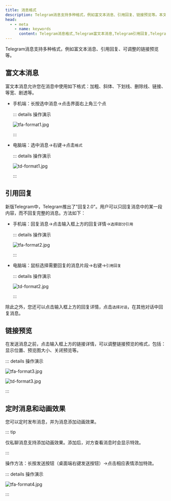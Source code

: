 ```yaml
---
title: 消息格式
description: Telegram消息支持多种格式，例如富文本消息、引用回复、链接预览等。本文介绍了如何发送富文本消息，引用回复特定内容，以及调整链接预览。
head:
  - - meta
    - name: keywords
      content: Telegram消息格式,Telegram富文本消息,Telegram引用回复,Telegram链接预览,TG消息格式,TG富文本消息,TG引用回复,TG链接预览,电报消息格式,电报富文本消息,电报引用回复,电报链接预览
---
```


Telegram消息支持多种格式，例如富文本消息、引用回复、可调整的链接预览等。

## 富文本消息

富文本消息允许您在消息中使用如下格式：加粗、斜体、下划线、删除线、链接、等宽、剧透等。

- 手机端：长按选中消息->点击界面右上角三个点

  ::: details 操作演示

  ![tfa-format1.jpg](https://cdn.jsdelivr.net/gh/feijiqun/images/tfa/format1.jpg)

  :::

- 电脑端：选中消息->右键->点击`格式`

  ::: details 操作演示

  ![td-format1.jpg](https://cdn.jsdelivr.net/gh/feijiqun/images/td/format1.jpg)

  :::

## 引用回复

新版Telegram中，Telegram推出了"回复2.0"。用户可以只回复消息中的某一段内容，而不回复完整的消息。方法如下：

- 手机端：回复消息->点击输入框上方的回复详情->`选择部分引用`

  ::: details 操作演示

  ![tfa-format2.jpg](https://cdn.jsdelivr.net/gh/feijiqun/images/tfa/format2.jpg)

  :::

- 电脑端：鼠标选择需要回复的消息片段->右键->`引用回复`

  ::: details 操作演示

  ![td-format2.jpg](https://cdn.jsdelivr.net/gh/feijiqun/images/td/format2.jpg)

  :::


除此之外，您还可以点击输入框上方的回复详情，点击`选择对话`，在其他对话中回复消息。

## 链接预览

在发送消息之前，点击输入框上方的链接详情，可以调整链接预览的格式，包括：显示位置、预览图大小、关闭预览等。

::: details 操作演示

![tfa-format3.jpg](https://cdn.jsdelivr.net/gh/feijiqun/images/tfa/format3.jpg)

![td-format3.jpg](https://cdn.jsdelivr.net/gh/feijiqun/images/td/format3.jpg)

:::

## 定时消息和动画效果

您可以定时发布消息，并为消息添加动画效果。

::: tip

仅私聊消息支持添加动画效果。添加后，对方查看消息时会显示特效。

:::

操作方法：长按发送按钮（桌面端右键发送按钮）->点击相应表情添加特效。

::: details 操作演示

![tfa-format4.jpg](https://cdn.jsdelivr.net/gh/feijiqun/images/tfa/format4.jpg)

:::

